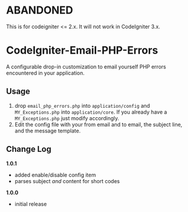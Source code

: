 # ABANDONED

This is for codeigniter <= 2.x. It will not work in CodeIgniter 3.x.

# CodeIgniter-Email-PHP-Errors


A configurable drop-in customization to email yourself PHP errors encountered in your application.

## Usage

1. drop ```email_php_errors.php``` into ```application/config``` and ```MY_Exceptions.php``` into ```application/core```. If you already have a ```MY_Exceptions.php``` just modify accordingly.
2. Edit the config file with your from email and to email, the subject line, and the message template.

## Change Log

**1.0.1**

* added enable/disable config item
* parses subject *and* content for short codes

**1.0.0**

* initial release
